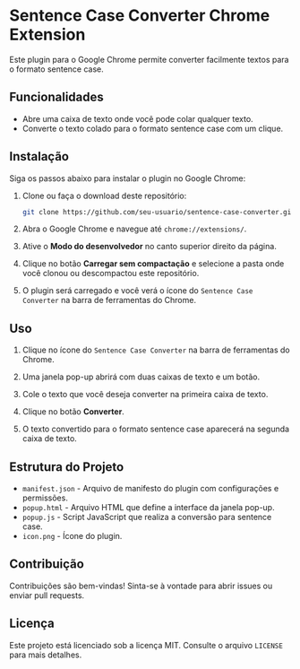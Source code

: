 # Sentence Case Converter Chrome Extension

Este plugin para o Google Chrome permite converter facilmente textos para o formato sentence case. 

## Funcionalidades

- Abre uma caixa de texto onde você pode colar qualquer texto.
- Converte o texto colado para o formato sentence case com um clique.

## Instalação

Siga os passos abaixo para instalar o plugin no Google Chrome:

1. Clone ou faça o download deste repositório:
    ```bash
    git clone https://github.com/seu-usuario/sentence-case-converter.git
    ```

2. Abra o Google Chrome e navegue até `chrome://extensions/`.

3. Ative o **Modo do desenvolvedor** no canto superior direito da página.

4. Clique no botão **Carregar sem compactação** e selecione a pasta onde você clonou ou descompactou este repositório.

5. O plugin será carregado e você verá o ícone do `Sentence Case Converter` na barra de ferramentas do Chrome.

## Uso

1. Clique no ícone do `Sentence Case Converter` na barra de ferramentas do Chrome.

2. Uma janela pop-up abrirá com duas caixas de texto e um botão.

3. Cole o texto que você deseja converter na primeira caixa de texto.

4. Clique no botão **Converter**.

5. O texto convertido para o formato sentence case aparecerá na segunda caixa de texto.

## Estrutura do Projeto

- `manifest.json` - Arquivo de manifesto do plugin com configurações e permissões.
- `popup.html` - Arquivo HTML que define a interface da janela pop-up.
- `popup.js` - Script JavaScript que realiza a conversão para sentence case.
- `icon.png` - Ícone do plugin.

## Contribuição

Contribuições são bem-vindas! Sinta-se à vontade para abrir issues ou enviar pull requests.

## Licença

Este projeto está licenciado sob a licença MIT. Consulte o arquivo `LICENSE` para mais detalhes.
